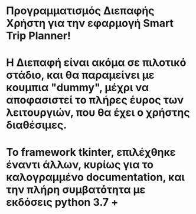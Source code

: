 # Προγραμματισμός Διεπαφής Χρήστη για την εφαρμογή Smart Trip Planner!

 Η Διεπαφή είναι ακόμα σε πιλοτικό στάδιο, 
 και θα παραμείνει με κουμπια "dummy",
 μέχρι να αποφασιστεί το πλήρες έυρος των λειτουργιών, 
 που θα έχει ο χρήστης διαθέσιμες.
=================================================================

Το framework tkinter, 
επιλέχθηκε έναντι άλλων, 
κυρίως για το καλογραμμένο documentation, 
και την πλήρη συμβατότητα με εκδόσεις python 3.7 +
==================================================================

